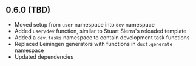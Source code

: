 ## 0.6.0 (TBD)

* Moved setup from `user` namespace into `dev` namespace
* Added `user/dev` function, similar to Stuart Sierra's reloaded template
* Added a `dev.tasks` namespace to contain development task functions
* Replaced Leiningen generators with functions in `duct.generate` namespace
* Updated dependencies
